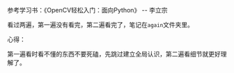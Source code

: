 参考学习书：《OpenCV轻松入门：面向Python》 -- 李立宗

看过两遍，第一遍没有看完，第二遍看完了，笔记在`again`文件夹里。

心得：

第一遍看时看不懂的东西不要死磕，先跳过建立全局认识，第二遍看细节就更好理解了。
